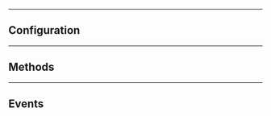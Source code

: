 

------------------------------------------

## Configuration



------------------------------------------

## Methods



------------------------------------------

## Events

